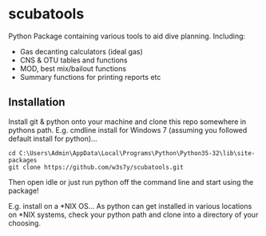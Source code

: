 # scubatools
Python Package containing various tools to aid dive planning.  Including:
* Gas decanting calculators (ideal gas)
* CNS & OTU tables and functions
* MOD, best mix/bailout functions
* Summary functions for printing reports etc

## Installation
Install git & python onto your machine and clone this repo somewhere in pythons path. 
E.g. cmdline install for Windows 7 (assuming you followed default install for python)...

    cd C:\Users\Admin\AppData\Local\Programs\Python\Python35-32\lib\site-packages
    git clone https://github.com/w3s7y/scubatools.git

Then open idle or just run python off the command line and start using the package!

E.g. install on a *NIX OS...
As python can get installed in various locations on *NIX systems, check your python path and clone into a directory of your choosing.
